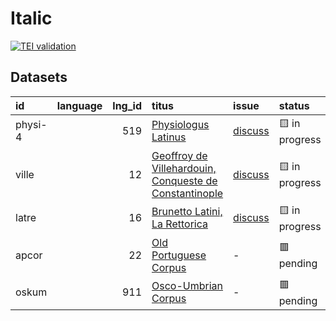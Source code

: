 # Italic
[![TEI validation](https://github.com/TITUS-2-0/italic/actions/workflows/validate.yaml/badge.svg?branch=main)](https://github.com/TITUS-2-0/italic/actions/workflows/validate.yaml)
## Datasets
| id      | language   |   lng_id | titus                                                                                                                          | issue                                                    | status         |
|:--------|:-----------|---------:|:-------------------------------------------------------------------------------------------------------------------------------|:---------------------------------------------------------|:---------------|
| physi-4 |            |      519 | [Physiologus Latinus](http://titus.uni-frankfurt.de/texte/etcs/ital/lat/physioll/physi.htm)                                    | [discuss](https://github.com/TITUS-2-0/italic/issues/16) | 🟨 in progress |
| ville   |            |       12 | [Geoffroy de Villehardouin, Conqueste de Constantinople](http://titus.uni-frankfurt.de/texte/etcs/ital/afr/villehar/ville.htm) | [discuss](https://github.com/TITUS-2-0/italic/issues/15) | 🟨 in progress |
| latre   |            |       16 | [Brunetto Latini, La Rettorica](http://titus.uni-frankfurt.de/texte/etcs/ital/aital/latrett/latre.htm)                         | [discuss](https://github.com/TITUS-2-0/italic/issues/3)  | 🟨 in progress |
| apcor   |            |       22 | [Old Portuguese Corpus](http://titus.uni-frankfurt.de/texte/etcs/ital/aport/apcorp/apcor.htm)                                  | -                                                        | 🟥 pending     |
| oskum   |            |      911 | [Osco-Umbrian Corpus](http://titus.uni-frankfurt.de/texte/etcs/ital/oskumb/oskum.htm)                                          | -                                                        | 🟥 pending     |